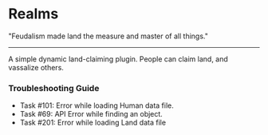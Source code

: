 # Realms
"Feudalism made land the measure and master of all things."
***
A simple dynamic land-claiming plugin. People can claim land, and vassalize others.

### Troubleshooting Guide
- Task #101: Error while loading Human data file.
- Task #69: API Error while finding an object.
- Task #201: Error while loading Land data file